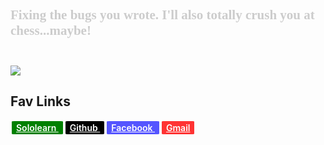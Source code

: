 ## <div  style="color:#ccc;font-family: 'Times New Roman', Times, serif;">Fixing the bugs you wrote. I'll also totally crush you at chess...maybe! </div><br/>

<img src="https://github-readme-stats.vercel.app/api/top-langs/?username=BidemiEnoch&theme=tokyonight&hide=html,css"/><br/>

## <div align="center">

## <p>Fav Links</p>

<a href="https://www.sololearn.com/profile/6860646" target="_blank" style="background-color:green;padding:2px 7px;color:white;font-weight:600;margin:2px;border-radius:5%;">
Sololearn
</a>
<a href="https://github.com/BidemiEnoch" target="_blank" style="background-color:black;padding:2px 7px;color:white;font-weight:600;margin:2px;border-radius:5%;">
Github
</a>

<a href="https://facebook.com/koledoye.bidemi.1" target="_blank" style="background-color:#55f;padding:2px 7px;color:white;font-weight:600;margin:2px;border-radius:5%;">
Facebook
</a>

 <a href="mailto:bids416007@gmail.com" target="_blank" style="background-color:#f33;padding:2px 7px;color:white;font-weight:600;margin:2px;border-radius:5%;">
    Gmail
 </a>
</div>

<!--
**BidemiEnoch/BidemiEnoch** is a ✨ _special_ ✨ repository because its `README.md` (this file) appears on your GitHub profile.

Here are some ideas to get you started:

- 🔭 I’m currently working on ...
- 🌱 I’m currently learning ...
- 👯 I’m looking to collaborate on ...
- 🤔 I’m looking for help with ...
- 💬 Ask me about ...
- 📫 How to reach me: ...
- 😄 Pronouns: ...
- ⚡ Fun fact: ...
-->
